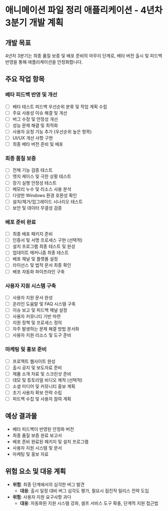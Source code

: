 # 애니메이션 파일 정리 애플리케이션 - 4년차 3분기 개발 계획

## 개발 목표
4년차 3분기는 최종 품질 보증 및 배포 준비의 마무리 단계로, 베타 버전 출시 및 피드백 반영을 통해 애플리케이션을 안정화합니다.

## 주요 작업 항목

### 베타 피드백 반영 및 개선
- [ ] 베타 테스트 피드백 우선순위 분류 및 작업 계획 수립
- [ ] 주요 사용성 이슈 해결 및 개선
- [ ] 버그 수정 및 안정성 개선
- [ ] 성능 문제 해결 및 최적화
- [ ] 사용자 요청 기능 추가 (우선순위 높은 항목)
- [ ] UI/UX 개선 사항 구현
- [ ] 최종 베타 버전 준비 및 배포

### 최종 품질 보증
- [ ] 전체 기능 검증 테스트
- [ ] 엣지 케이스 및 극한 상황 테스트
- [ ] 장기 실행 안정성 테스트
- [ ] 메모리 누수 및 리소스 사용 분석
- [ ] 다양한 Windows 환경 호환성 확인
- [ ] 설치/제거/업그레이드 시나리오 테스트
- [ ] 보안 및 데이터 무결성 검증

### 배포 준비 완료
- [ ] 최종 배포 패키지 준비
- [ ] 인증서 및 서명 프로세스 구현 (선택적)
- [ ] 설치 프로그램 최종 테스트 및 완성
- [ ] 업데이트 메커니즘 최종 테스트
- [ ] 배포 채널 및 플랫폼 설정
- [ ] 라이선스 및 법적 문서 최종 확인
- [ ] 배포 자동화 파이프라인 구축

### 사용자 지원 시스템 구축
- [ ] 사용자 지원 문서 완성
- [ ] 온라인 도움말 및 FAQ 시스템 구축
- [ ] 이슈 보고 및 피드백 채널 설정
- [ ] 사용자 커뮤니티 기반 마련
- [ ] 지원 정책 및 프로세스 정의
- [ ] 자주 발생하는 문제 해결 방법 문서화
- [ ] 사용자 지원 리소스 및 도구 준비

### 마케팅 및 홍보 준비
- [ ] 프로젝트 웹사이트 완성
- [ ] 출시 공지 및 보도자료 준비
- [ ] 제품 소개 자료 및 스크린샷 준비
- [ ] 데모 및 튜토리얼 비디오 제작 (선택적)
- [ ] 소셜 미디어 및 커뮤니티 홍보 계획
- [ ] 초기 사용자 확보 전략 수립
- [ ] 피드백 수집 및 사용자 참여 계획

## 예상 결과물
- 베타 피드백이 반영된 안정화 버전
- 최종 품질 보증 완료 보고서
- 배포 준비 완료된 패키지 및 설치 프로그램
- 사용자 지원 시스템 및 문서
- 마케팅 및 홍보 자료

## 위험 요소 및 대응 계획
- **위험**: 최종 단계에서의 심각한 버그 발견
  - **대응**: 출시 일정 대비 버그 심각도 평가, 필요시 점진적 릴리스 전략 도입
- **위험**: 사용자 지원 요구사항 과다
  - **대응**: 자동화된 지원 시스템 강화, 셀프 서비스 도구 확충, 단계적 지원 접근법 